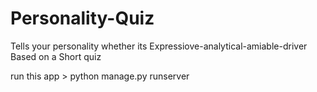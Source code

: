 # Personality-Quiz
Tells your personality whether its Expressiove-analytical-amiable-driver Based on a Short quiz 

run this app > python manage.py runserver 
